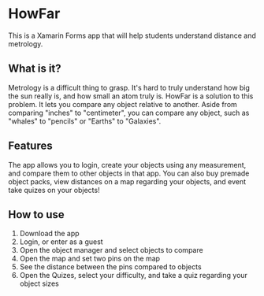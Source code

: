 # HowFar
This is a Xamarin Forms app that will help students understand distance and metrology.

## What is it?
Metrology is a difficult thing to grasp.  It's hard to truly understand how big the sun really is, and how small an atom truly is.  HowFar is a solution to this problem.  It lets you compare any object relative to another.  Aside from comparing "inches" to "centimeter", you can compare any object, such as "whales" to "pencils" or "Earths" to "Galaxies".

## Features
The app allows you to login, create your objects using any measurement, and compare them to other objects in that app.
You can also buy premade object packs, view distances on a map regarding your objects, and event take quizes on your objects!

## How to use

1. Download the app
2. Login, or enter as a guest
3. Open the object manager and select objects to compare
4. Open the map and set two pins on the map
5. See the distance between the pins compared to objects
6. Open the Quizes, select your difficulty, and take a quiz regarding your object sizes
